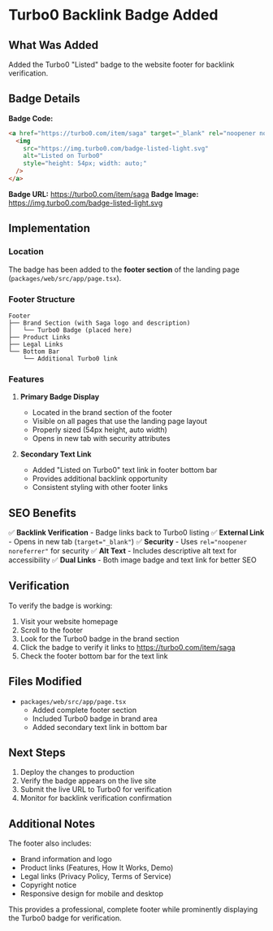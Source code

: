 # Turbo0 Backlink Badge Added

## What Was Added

Added the Turbo0 "Listed" badge to the website footer for backlink verification.

## Badge Details

**Badge Code:**
```html
<a href="https://turbo0.com/item/saga" target="_blank" rel="noopener noreferrer">
  <img 
    src="https://img.turbo0.com/badge-listed-light.svg" 
    alt="Listed on Turbo0" 
    style="height: 54px; width: auto;" 
  />
</a>
```

**Badge URL:** https://turbo0.com/item/saga
**Badge Image:** https://img.turbo0.com/badge-listed-light.svg

## Implementation

### Location
The badge has been added to the **footer section** of the landing page (`packages/web/src/app/page.tsx`).

### Footer Structure
```
Footer
├── Brand Section (with Saga logo and description)
│   └── Turbo0 Badge (placed here)
├── Product Links
├── Legal Links
└── Bottom Bar
    └── Additional Turbo0 link
```

### Features

1. **Primary Badge Display**
   - Located in the brand section of the footer
   - Visible on all pages that use the landing page layout
   - Properly sized (54px height, auto width)
   - Opens in new tab with security attributes

2. **Secondary Text Link**
   - Added "Listed on Turbo0" text link in footer bottom bar
   - Provides additional backlink opportunity
   - Consistent styling with other footer links

## SEO Benefits

✅ **Backlink Verification** - Badge links back to Turbo0 listing
✅ **External Link** - Opens in new tab (`target="_blank"`)
✅ **Security** - Uses `rel="noopener noreferrer"` for security
✅ **Alt Text** - Includes descriptive alt text for accessibility
✅ **Dual Links** - Both image badge and text link for better SEO

## Verification

To verify the badge is working:
1. Visit your website homepage
2. Scroll to the footer
3. Look for the Turbo0 badge in the brand section
4. Click the badge to verify it links to https://turbo0.com/item/saga
5. Check the footer bottom bar for the text link

## Files Modified

- `packages/web/src/app/page.tsx`
  - Added complete footer section
  - Included Turbo0 badge in brand area
  - Added secondary text link in bottom bar

## Next Steps

1. Deploy the changes to production
2. Verify the badge appears on the live site
3. Submit the live URL to Turbo0 for verification
4. Monitor for backlink verification confirmation

## Additional Notes

The footer also includes:
- Brand information and logo
- Product links (Features, How It Works, Demo)
- Legal links (Privacy Policy, Terms of Service)
- Copyright notice
- Responsive design for mobile and desktop

This provides a professional, complete footer while prominently displaying the Turbo0 badge for verification.
